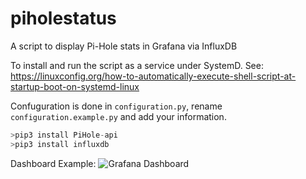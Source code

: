 # piholestatus
A script to display Pi-Hole stats in Grafana via InfluxDB


To install and run the script as a service under SystemD. See: https://linuxconfig.org/how-to-automatically-execute-shell-script-at-startup-boot-on-systemd-linux

Confuguration is done in `configuration.py`, rename `configuration.example.py` and add your information.

```python
>pip3 install PiHole-api
>pip3 install influxdb
```


Dashboard Example: 
![Grafana Dashboard](http://i.imgur.com/4bitvQt.png)
